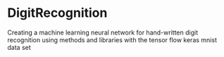 # DigitRecognition
Creating a machine learning neural network for hand-written digit recognition using methods and libraries with the tensor flow keras mnist data set
